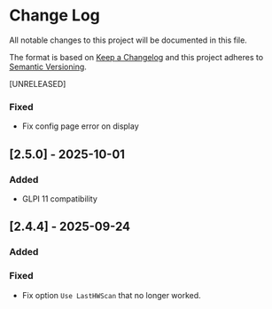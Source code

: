 # Change Log

All notable changes to this project will be documented in this file.

The format is based on [Keep a Changelog](http://keepachangelog.com/)
and this project adheres to [Semantic Versioning](http://semver.org/).

[UNRELEASED]

### Fixed

- Fix config page error on display

## [2.5.0] - 2025-10-01

### Added

- GLPI 11 compatibility

## [2.4.4] - 2025-09-24

### Added

### Fixed

- Fix option ```Use LastHWScan``` that no longer worked.
